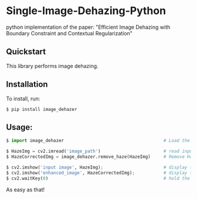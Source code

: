 # Single-Image-Dehazing-Python
python implementation of the paper: "Efficient Image Dehazing with Boundary Constraint and Contextual Regularization"


## Quickstart
This library performs image dehazing.

## Installation

To install, run:
```
$ pip install image_dehazer
```

## Usage:
```Python
$ import image_dehazer										# Load the library

$ HazeImg = cv2.imread('image_path')						# read input image -- **must be a color image**
$ HazeCorrectedImg = image_dehazer.remove_haze(HazeImg)		# Remove Haze

$ cv2.imshow('input image', HazeImg);						# display the original hazy image
$ cv2.imshow('enhanced_image', HazeCorrectedImg);			# display the result
$ cv2.waitKey(0)											# hold the display window
```
As easy as that!